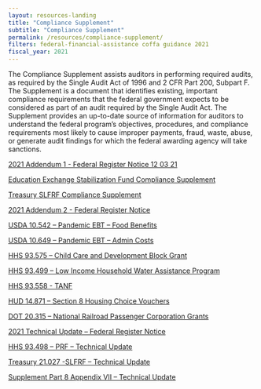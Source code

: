 ```yaml
---
layout: resources-landing
title: "Compliance Supplement"
subtitle: "Compliance Supplement"
permalink: /resources/compliance-supplement/
filters: federal-financial-assistance coffa guidance 2021
fiscal_year: 2021
---
```


The Compliance Supplement assists auditors in performing required audits, as required by the Single Audit Act of 1996 and 2 CFR Part 200, Subpart F.  The Supplement is a document that identifies existing, important compliance requirements that the federal government expects to be considered as part of an audit required by the Single Audit Act.  The Supplement provides an up-to-date source of information for auditors to understand the federal program’s objectives, procedures, and compliance requirements most likely to cause improper payments, fraud, waste, abuse, or generate audit findings for which the federal awarding agency will take sanctions.

<p><a href="{{site.baseurl}}/assets/files/2021-26238 Federal Register Notice - 2021 Compliance Supplement Addendum 1 12 03 21.pdf"><span class="text-normal">2021 Addendum 1 - Federal Register Notice 12 03 21</span></a></p>
<p><a href="{{site.baseurl}}/assets/files/Education Exchange Stabilization Fund Compliance Supplement Addendum 1 PDF.pdf"><span class="text-normal">Education Exchange Stabilization Fund Compliance Supplement</span></a></p>
<p><a href="{{site.baseurl}}/assets/files/Treasury SLFRF Compliance Supplement Addendum 1 PDF.pdf"><span class="text-normal">Treasury SLFRF Compliance Supplement</span></a></p>
<p><a href="{{site.baseurl}}/assets/files/Addendum 2 - FR Notice.pdf"><span class="text-normal"></span>2021 Addendum 2 - Federal Register Notice</a></p>
<p><a href="{{site.baseurl}}/assets/files/USDA 10.542 Pandemic EBT-Food Benefits ADD2.pdf"><span class="text-normal"></span>USDA 10.542 – Pandemic EBT – Food Benefits</a></p>
<p><a href="{{site.baseurl}}/assets/files/USDA 10.649 Pandemic EBT-Admin Costs ADD2.pdf"><span class="text-normal"></span>USDA 10.649 – Pandemic EBT – Admin Costs</a></p>
<p><a href="{{site.baseurl}}/assets/files/HHS 93.575-Child Care and Development Block Grant ADD2.pdf"><span class="text-normal"></span>HHS 93.575 – Child Care and Development Block Grant</a></p>
<p><a href="{{site.baseurl}}/assets/files/HHS 93.499-Low Income Household Water Assistance Program ADD2.pdf"><span class="text-normal"></span>HHS 93.499 – Low Income Household Water Assistance Program</a></p>
<p><a href="{{site.baseurl}}/assets/files/HHS 93.558 - TANF ADD2.pdf"><span class="text-normal"></span>HHS 93.558 - TANF</a></p>
<p><a href="{{site.baseurl}}/assets/files/HUD 14.871-Section 8 Housing Choice Vouchers ADD2.pdf"><span class="text-normal"></span>HUD 14.871 – Section 8 Housing Choice Vouchers </a></p>
<p><a href="{{site.baseurl}}/assets/files/DOT 20.315-National Railroad Passenger Corporation Grants ADD2.pdf"><span class="text-normal"></span>DOT 20.315 – National Railroad Passenger Corporation Grants</a></p>
<p><a href="{{site.baseurl}}/assets/files/FR Notice 2021 Compliance Supplement Technical Update 04 08 22.pdf"><span class="text-normal"></span>2021 Technical Update – Federal Register Notice</a></p>
<p><a href="{{site.baseurl}}/assets/files/93.498_HHS_2021 Technical Update - FINAL 04 04 22.pdf"><span class="text-normal"></span>HHS 93.498 – PRF – Technical Update</a></p>
<p><a href="{{site.baseurl}}/assets/files/21.027 Treasury SLFRF Technical Update - Final  04 04 22.pdf"><span class="text-normal"></span>Treasury 21.027 -SLFRF – Technical Update</a></p>
<p><a href="{{site.baseurl}}/assets/files/Part 8 Appendix VII Technical Update - Final 04 04 22.pdf"><span class="text-normal"></span>Supplement Part 8 Appendix VII – Technical Update</a></p>
